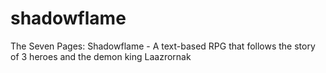 # shadowflame
The Seven Pages: Shadowflame - A text-based RPG that follows the story of 3 heroes and the demon king Laazrornak
